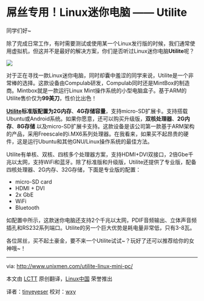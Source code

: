 屌丝专用！Linux迷你电脑 —— Utilite
===========================

同学们好~

除了完成日常工作，有时需要测试或使用某一个Linux发行版的时候，我们通常使用虚拟机，但这并不是最好的解决方案，你们是否听过Linux迷你电脑**Utilite**呢？

![](http://180016988.r.cdn77.net/wp-content/uploads/2013/10/utilite-computer-3.jpg)

对于正在寻找一款Linux迷你电脑，同时却囊中羞涩的同学来说，Utilite是一个非常棒的选择。这款设备由Compulab研发，Compulab同时还是MintBox的制造商。Mintbox就是一款运行Linux Mint操作系统的小型电脑盒子。基于ARM的Utilite售价仅为**99美刀**，性价比出色！

**[Utilite][1]**标准版配置为**2G内存**、**4G存储容量**，支持micro-SD扩展卡。支持搭载Ubuntu或Android系统。如果你愿意，还可以购买升级版，**双核处理器**、**2G内存**、**8G存储** 以及micro-SD扩展卡支持。这款设备是该公司第一款基于ARM架构的产品，采用Freescale的i.MX6系列处理器。在我看来，如果买不起昂贵的硬件，这是运行Ubuntu和其他GNU/Linux操作系统的最佳方法。

Utilite有单核、双核、四核多个处理器方案，支持HDMI+DVI双接口，2倍Gbe千兆以太网，支持WiFi和蓝牙。除了标准版和升级版，Utilite还提供了专业版，配备四核处理器、2G内存、32G存储，下面是专业版的配置：

- micro-SD card
- HDMI + DVI
- 2x GbE
- WiFi
- Bluetooth

如配置中所示，这款迷你电脑还支持2个千兆以太网，PDIF音频输出、立体声音频插孔和RS232系列端口。Utilite的另一个巨大优势是耗电量非常低，只有3-8瓦。

各位屌丝，买不起土豪金，要不来一个Utilite试试~？玩好了还可以推荐给你的女神哦~！

--------------------------------------------------------------------------------

via: http://www.unixmen.com/utilite-linux-mini-pc/

本文由 [LCTT](https://github.com/LCTT/TranslateProject) 原创翻译，[Linux中国](http://linux.cn/) 荣誉推出

译者：[tinyeyeser](https://github.com/tinyeyeser) 校对：[wxy](https://github.com/wxy)


[1]:http://utilite-computer.com/web/home